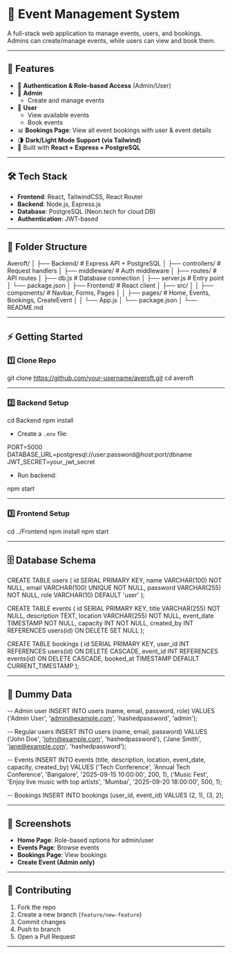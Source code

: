 # 📅 Event Management System

A full-stack web application to manage events, users, and bookings.  
Admins can create/manage events, while users can view and book them.

---

## 🚀 Features

- 🔐 **Authentication & Role-based Access** (Admin/User)
- 📌 **Admin**
  - Create and manage events
- 👥 **User**
  - View available events
  - Book events
- 📊 **Bookings Page**: View all event bookings with user & event details
- 🌗 **Dark/Light Mode Support (via Tailwind)**
- 🎯 Built with **React + Express + PostgreSQL**

---

## 🛠️ Tech Stack

- **Frontend**: React, TailwindCSS, React Router
- **Backend**: Node.js, Express.js
- **Database**: PostgreSQL (Neon.tech for cloud DB)
- **Authentication**: JWT-based

---

## 📂 Folder Structure

Averoft/
│
├── Backend/ # Express API + PostgreSQL
│ ├── controllers/ # Request handlers
│ ├── middleware/ # Auth middleware
│ ├── routes/ # API routes
│ ├── db.js # Database connection
│ ├── server.js # Entry point
│ └── package.json
│
├── Frontend/ # React client
│ ├── src/
│ │ ├── components/ # Navbar, Forms, Pages
│ │ ├── pages/ # Home, Events, Bookings, CreateEvent
│ │ └── App.js
│ └── package.json
│
└── README.md

---

## ⚡ Getting Started

### 1️⃣ Clone Repo

git clone https://github.com/your-username/averoft.git
cd averoft

---

### 2️⃣ Backend Setup

cd Backend
npm install

- Create a `.env` file:

PORT=5000
DATABASE_URL=postgresql://user:password@host:port/dbname
JWT_SECRET=your_jwt_secret

- Run backend:

npm start

---

### 3️⃣ Frontend Setup

cd ../Frontend
npm install
npm start

---

## 🗄️ Database Schema

CREATE TABLE users (
id SERIAL PRIMARY KEY,
name VARCHAR(100) NOT NULL,
email VARCHAR(100) UNIQUE NOT NULL,
password VARCHAR(255) NOT NULL,
role VARCHAR(10) DEFAULT 'user'
);

CREATE TABLE events (
id SERIAL PRIMARY KEY,
title VARCHAR(255) NOT NULL,
description TEXT,
location VARCHAR(255) NOT NULL,
event_date TIMESTAMP NOT NULL,
capacity INT NOT NULL,
created_by INT REFERENCES users(id) ON DELETE SET NULL
);

CREATE TABLE bookings (
id SERIAL PRIMARY KEY,
user_id INT REFERENCES users(id) ON DELETE CASCADE,
event_id INT REFERENCES events(id) ON DELETE CASCADE,
booked_at TIMESTAMP DEFAULT CURRENT_TIMESTAMP
);

---

## 🔑 Dummy Data

-- Admin user
INSERT INTO users (name, email, password, role) VALUES
('Admin User', 'admin@example.com', 'hashedpassword', 'admin');

-- Regular users
INSERT INTO users (name, email, password) VALUES
('John Doe', 'john@example.com', 'hashedpassword'),
('Jane Smith', 'jane@example.com', 'hashedpassword');

-- Events
INSERT INTO events (title, description, location, event_date, capacity, created_by) VALUES
('Tech Conference', 'Annual Tech Conference', 'Bangalore', '2025-09-15 10:00:00', 200, 1),
('Music Fest', 'Enjoy live music with top artists', 'Mumbai', '2025-09-20 18:00:00', 500, 1);

-- Bookings
INSERT INTO bookings (user_id, event_id) VALUES
(2, 1),
(3, 2);

---

## 📸 Screenshots

- **Home Page**: Role-based options for admin/user
- **Events Page**: Browse events
- **Bookings Page**: View bookings
- **Create Event (Admin only)**

---

## 🤝 Contributing

1. Fork the repo
2. Create a new branch (`feature/new-feature`)
3. Commit changes
4. Push to branch
5. Open a Pull Request

---

